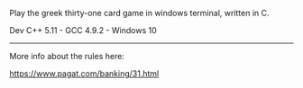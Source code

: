 Play the greek thirty-one card game in windows terminal, written in C.

Dev C++ 5.11 - GCC 4.9.2 - Windows 10

-------------------------------------------------------------------------

More info about the rules here:

https://www.pagat.com/banking/31.html
